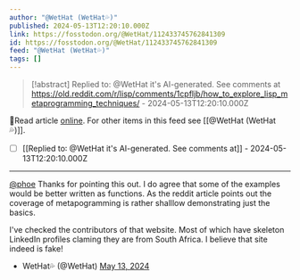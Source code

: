 ```yaml
---
author: "@WetHat (WetHat💦)"
published: 2024-05-13T12:20:10.000Z
link: https://fosstodon.org/@WetHat/112433745762841309
id: https://fosstodon.org/@WetHat/112433745762841309
feed: "@WetHat (WetHat💦)"
tags: []
---
```

> [!abstract] Replied to: @WetHat it's AI-generated. See comments at https://old.reddit.com/r/lisp/comments/1cpfljb/how_to_explore_lisp_metaprogramming_techniques/ - 2024-05-13T12:20:10.000Z

🔗Read article [online](https://fosstodon.org/@WetHat/112433745762841309). For other items in this feed see [[@WetHat (WetHat💦)]].

- [ ] [[Replied to꞉ @WetHat it's AI-generated․ See comments at]] - 2024-05-13T12:20:10.000Z
- - -
[@phoe](https://functional.cafe/@phoe) Thanks for pointing this out. I do agree that some of the examples would be better written as functions. As the reddit article points out the coverage of metapogramming is rather shalllow demonstrating just the basics.

I've checked the contributors of that website. Most of which have skeleton LinkedIn profiles claming they are from South Africa. I believe that site indeed is fake!

- WetHat💦 (@WetHat) [May 13, 2024](https://fosstodon.org/@WetHat/112433745762841309)
